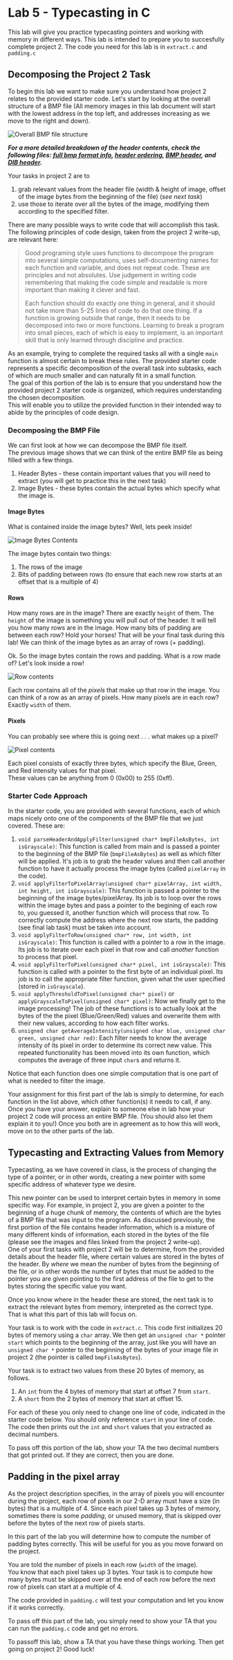 # Lab 5 - Typecasting in C

This lab will give you practice typecasting pointers and working with memory in different ways. 
This lab is intended to prepare you to succesfully complete project 2. 
The code you need for this lab is in `extract.c` and `padding.c`

## Decomposing the Project 2 Task
To begin this lab we want to make sure you understand how project 2 relates to the provided starter code. 
Let's start by looking at the overall structure of a BMP file (All memory images in this lab document will start with the lowest address in the top left, and addresses increasing as we move to the right and down).

![Overall BMP file structure]( bmpFileFormat.jpg )

***For a more detailed breakdown of the header contents, check the following files: [full bmp format info](bmp-file-info.pdf), [header ordering](headerOrder.png), [BMP header](BMPheader.png), and [DIB header](DIBHeader.png).***

Your tasks in project 2 are to 
  
1. grab relevant values from the header file (width & height of image, offset of the image bytes from the beginning of the file) (*see next task*) 
2. use those to iterate over all the bytes of the image, modifying them according to the specified filter. 

There are many possible ways to write code that will accomplish this task. 
The following principles of code design, taken from the project 2 write-up, are relevant here: 

> Good programing style uses functions to decompose the program into several simple computations, uses self-documenting names for each function and variable, and does not repeat code. These are principles and not absolutes. Use judgement in writing code remembering that making the code simple and readable is more important than making it clever and fast.
>
>Each function should do exactly one thing in general, and it should not take more than 5-25 lines of code to do that one thing. If a function is growing outside that range, then it needs to be decomposed into two or more functions. Learning to break a program into small pieces, each of which is easy to implement, is an important skill that is only learned through discipline and practice. 

As an example, trying to complete the required tasks all with a single `main` function is almost certain to break these rules. 
The provided starter code represents a specific decomposition of the overall task into subtasks, each of which are much smaller and can naturally fit in a small function.  
The goal of this portion of the lab is to ensure that you understand how the provided project 2 starter code is organized, which requires understanding the chosen decomposition.  
This will enable you to utilize the provided function in their intended way to abide by the principles of code design. 

### Decomposing the BMP File

We can first look at how we can decompose the BMP file itself.  
The previous image shows that we can think of the entire BMP file as being filled with a few things.  

1. Header Bytes - these contain important values that you will need to extract (you will get to practice this in the next task)
2. Image Bytes - these bytes contain the actual bytes which specify what the image is. 

#### Image Bytes

What is contained inside the image bytes? Well, lets peek inside!

![Image Bytes Contents]( bmpImageBytes.jpg )

The image bytes contain two things: 

1. The rows of the image
2. Bits of padding between rows (to ensure that each new row starts at an offset that is a multiple of 4)

#### Rows

How many rows are in the image?  There are exactly `height` of them.  The `height` of the image is something you will pull out of the header.  It will tell you how many rows are in the image. 
How many bits of padding are between each row?  Hold your horses! That will be your final task during this lab!
We can think of the image bytes as an array of rows (+ padding). 

Ok.  So the image bytes contain the rows and padding.  What is a row made of?  Let's look inside a row!

![Row contents]( bmpOneRow.jpg )

Each row contains all of the *pixels* that make up that row in the image.  You can think of a row as an array of pixels. 
How many pixels are in each row?  Exactly `width` of them.  

#### Pixels
You can probably see where this is going next . . . what makes up a pixel? 

![Pixel contents]( bmpOnePixel.jpg )

Each pixel consists of exactly three bytes, which specify the Blue, Green, and Red intensity values for that pixel.   
These values can be anything from 0 (0x00) to 255 (0xff).  

### Starter Code Approach
In the starter code, you are provided with several functions, each of which maps nicely onto one of the components of the BMP file that we just covered.  These are: 

  1. `void parseHeaderAndApplyFilter(unsigned char* bmpFileAsBytes, int isGrayscale)`: This function is called from main and is passed a pointer to the beginning of the BMP file (`bmpFileAsBytes`) as well as which filter will be applied. It's job is to grab the header values and then call another function to have it actually process the image bytes (called `pixelArray` in the code).
  2. `void applyFilterToPixelArray(unsigned char* pixelArray, int width, int height, int isGrayscale)`: This function is passed a pointer to the beginning of the image bytes/pixelArray.  Its job is to loop over the rows within the image bytes and pass a pointer to the begining of each row to, you guessed it, another function which will process that row.  To correctly compute the address where the next row starts, the padding (see final lab task) must be taken into account. 
  3. `void applyFilterToRow(unsigned char* row, int width, int isGrayscale)`: This function is called with a pointer to a row in the image.  Its job is to iterate over each pixel in that row and call *another* function to process that pixel.
  4. `void applyFilterToPixel(unsigned char* pixel, int isGrayscale)`: This function is called with a pointer to the first byte of an individual pixel.  Its job is to call the appropriate filter function, given what the user specified (stored in `isGrayscale`). 
  5. `void applyThresholdToPixel(unsigned char* pixel)` or `applyGrayscaleToPixel(unsigned char* pixel)`: Now we finally get to the image processing!  The job of these functions is to actually look at the bytes of the the pixel (Blue/Green/Red) values and overwrite them with their new values, according to how each filter works. 
  6. `unsigned char getAverageIntensity(unsigned char blue, unsigned char green, unsigned char red)`: Each filter needs to know the average intensity of its pixel in order to determine its correct new value. This repeated functionality has been moved into its own function, which computes the average of three input `char`s and returns it. 

Notice that each function does one simple computation that is one part of what is needed to filter the image.

Your assignment for this first part of the lab is simply to determine, for each function in the list above, which other function(s) it needs to call, if any.  Once you have your answer, explain to someone else in lab how your project 2 code will process an entire BMP file.  (You should also let them explain it to you!) Once you both are in agreement as to how this will work, move on to the other parts of the lab. 

## Typecasting and Extracting Values from Memory

Typecasting, as we have covered in class, is the process of changing the type of a pointer, or in other words, creating a new pointer with some specific address of whatever type we desire. 

This new pointer can be used to interpret certain bytes in memory in some specific way.  For example, in project 2, you are given a pointer to the beginning of a huge chunk of memory, the contents of which are the bytes of a BMP file that was input to the program. 
As discussed previously, the first portion of the file contains header information, which is a mixture of many different kinds of information, each stored in the bytes of the file (please see the images and files linked from the project 2 write-up).  
One of your first tasks with project 2 will be to determine, from the provided details about the header file, where certain values are stored in the bytes of the header. 
By *where* we mean the number of bytes from the beginning of the file, or in other words the number of bytes that must be added to the pointer you are given pointing to the first address of the file to get to the bytes storing the specific value you want.  

Once you know where in the header these are stored, the next task is to extract the relevant bytes from memory, interpreted as the correct type.  That is what this part of this lab will focus on. 

Your task is to work with the code in `extract.c`.
This code first initializes 20 bytes of memory using a `char` array. 
We then get an `unsigned char *` pointer `start` which points to the beginning of the array, just like you will have an `unsigned char *` pointer to the beginning of the bytes of your image file in project 2 (the pointer is called `bmpFileAsBytes`). 

Your task is to extract two values from these 20 bytes of memory, as follows. 
1. An `int` from the 4 bytes of memory that start at offset 7 from `start`. 
2. A `short` from the 2 bytes of memory that start at offset 15. 

For each of these you only need to change one line of code, indicated in the starter code below. 
You should only reference `start` in your line of code.
The code then prints out the `int` and `short` values that you extracted as decimal numbers.  

To pass off this portion of the lab, show your TA the two decimal numbers that got printed out.  If they are correct, then you are done.

## Padding in the pixel array

As the project description specifies, in the array of pixels you will encounter during the project, each row of pixels in our 2-D array must have a size (in bytes) that is a multiple of 4. 
Since each pixel takes up 3 bytes of memory, sometimes there is some *padding*, or unused memory, that is skipped over before the bytes of the next row of pixels starts. 

In this part of the lab you will determine how to compute the number of padding bytes correctly. 
This will be useful for you as you move forward on the project. 

You are told the number of pixels in each row (`width` of the image).  
You know that each pixel takes up 3 bytes. 
Your task is to compute how many bytes must be skipped over at the end of each row before the next row of pixels can start at a multiple of 4.

The code provided in `padding.c` will test your computation and let you know if it works correctly. 

To pass off this part of the lab, you simply need to show your TA that you can run the `padding.c` code and get no errors. 

To passoff this lab, show a TA that you have these things working.  Then get going on project 2! Good luck!